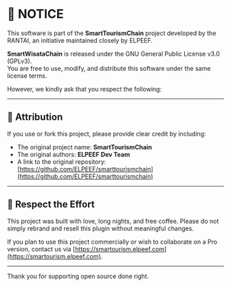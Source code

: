 
# 📜 NOTICE

This software is part of the **SmartTourismChain** project developed by the RANTAI, an initiative maintained closely by ELPEEF. 

**SmartWisataChain** is released under the GNU General Public License v3.0 (GPLv3).  
You are free to use, modify, and distribute this software under the same license terms.

However, we kindly ask that you respect the following:

---

## 🙏 Attribution

If you use or fork this project, please provide clear credit by including:

- The original project name: **SmartTourismChain**
- The original authors: **ELPEEF Dev Team**
- A link to the original repository: [https://github.com/ELPEEF/smarttourismchain](https://github.com/ELPEEF/smarttourismchain)

---

## 🤝 Respect the Effort

This project was built with love, long nights, and free coffee. Please do not simply rebrand and resell this plugin without meaningful changes.

If you plan to use this project commercially or wish to collaborate on a Pro version, contact us via [https://smartourism.elpeef.com](https://smartourism.elpeef.com).

---

Thank you for supporting open source done right.
